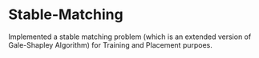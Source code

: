 # Stable-Matching
Implemented a stable matching problem (which is an extended version of Gale-Shapley Algorithm) for Training and Placement purpoes.
